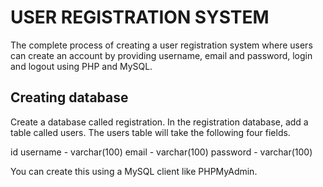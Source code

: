 # USER REGISTRATION SYSTEM

The complete process of creating a user registration system where users can create an account by providing username, email and password, login and logout using PHP and MySQL.

## Creating database
Create a database called registration. In the registration database, add a table called users. The users table will take the following four fields.

id
username  -  varchar(100)
email  -  varchar(100)
password  -  varchar(100)

You can create this using a MySQL client like PHPMyAdmin.


